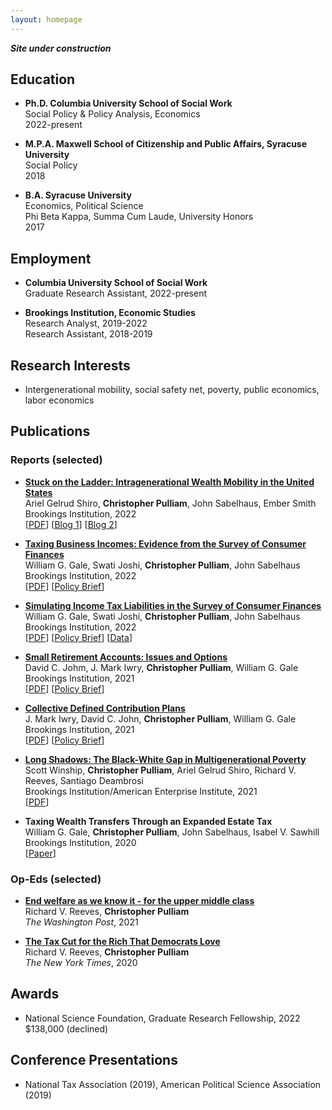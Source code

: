 ```yaml
---
layout: homepage
---
```

***Site under construction***

## Education

- **Ph.D. Columbia University School of Social Work**
  <br>
  Social Policy & Policy Analysis, Economics
  <br>
  2022-present
  
- **M.P.A. Maxwell School of Citizenship and Public Affairs, Syracuse University**
  <br>
  Social Policy
  <br>
  2018
  
- **B.A. Syracuse University**
  <br>
  Economics, Political Science
  <br>
  Phi Beta Kappa, Summa Cum Laude, University Honors
  <br>
  2017

## Employment
- **Columbia University School of Social Work**
  <br>
  Graduate Research Assistant, 2022-present

- **Brookings Institution, Economic Studies**
  <br>
  Research Analyst, 2019-2022
  <br> 
  Research Assistant, 2018-2019

## Research Interests
- Intergenerational mobility, social safety net, poverty, public economics, labor economics

## Publications

### Reports (selected)

- **[Stuck on the Ladder: Intragenerational Wealth Mobility in the United States](https://www.brookings.edu/research/stuck-on-the-ladder-intragenerational-wealth-mobility-in-the-united-states/)**
  <br>
  Ariel Gelrud Shiro, **Christopher Pulliam**, John Sabelhaus, Ember Smith
  <br>
  Brookings Institution, 2022
  <br>
  [[PDF](https://www.brookings.edu/wp-content/uploads/2022/06/2022_FMCI_IntragenerationalWealthMobility_FINAL.pdf)] [[Blog 1](https://www.brookings.edu/blog/up-front/2022/06/29/the-black-white-gap-in-wealth-mobility-and-what-to-do-about-it/)] [[Blog 2](https://www.brookings.edu/blog/up-front/2022/06/29/stuck-on-the-ladder-wealth-mobility-is-low-and-decreases-with-age/)] 

- **[Taxing Business Incomes: Evidence from the Survey of Consumer Finances](https://www.brookings.edu/research/taxing-business-incomes-evidence-from-the-survey-of-consumer-finances/)**
  <br>
  William G. Gale, Swati Joshi, **Christopher Pulliam**, John Sabelhaus
  <br>
  Brookings Institution, 2022
  <br>
  [[PDF](https://www.brookings.edu/wp-content/uploads/2022/01/20220223_TPC_TaxingBusinessIncome_Report_Final.pdf)] [[Policy Brief](https://www.brookings.edu/wp-content/uploads/2022/01/20220223_TPC_TaxingBusinessIncome_PolicyBrief_Final.pdf)]

- **[Simulating Income Tax Liabilities in the Survey of Consumer Finances](https://www.brookings.edu/research/simulating-income-tax-liabilities-in-the-survey-of-consumer-finances/)**
  <br>
  William G. Gale, Swati Joshi, **Christopher Pulliam**, John Sabelhaus
  <br>
  Brookings Institution, 2022
  <br>
  [[PDF](https://www.brookings.edu/wp-content/uploads/2022/01/20220216_TPC_SimulatingLiability_Report_Final.pdf)] [[Policy Brief](https://www.brookings.edu/wp-content/uploads/2022/01/20220216_TPC_SimulatingLiability_PolicyBrief_Final.pdf)] [[Data](https://www.brookings.edu/wp-content/uploads/2022/01/scf.taxsim.zip)]
  
- **[Small Retirement Accounts: Issues and Options](https://www.brookings.edu/research/small-retirement-accounts-issues-and-options/)**
  <br>
  David C. Johm, J. Mark Iwry, **Christopher Pulliam**, William G. Gale
  <br>
  Brookings Institution, 2021
  <br>
  [[PDF](https://www.brookings.edu/wp-content/uploads/2021/09/20211123_SmallAccountFinal.pdf)] [[Policy Brief](https://www.brookings.edu/wp-content/uploads/2021/09/20211123_SmallAccountPolicyBrief.pdf)]
  
- **[Collective Defined Contribution Plans](https://www.brookings.edu/research/collective-defined-contribution-plans/)**
  <br>
  J. Mark Iwry, David C. John, **Christopher Pulliam**, William G. Gale
  <br>
  Brookings Institution, 2021
  <br>
  [[PDF](https://www.brookings.edu/wp-content/uploads/2021/09/20211203_RSP_CDC-final-paper-layout.pdf)] [[Policy Brief](https://www.brookings.edu/wp-content/uploads/2021/09/20211203_RSP_CDC-PB-final-layout.pdf)]
  
- **[Long Shadows: The Black-White Gap in Multigenerational Poverty](https://www.brookings.edu/research/long-shadows-the-black-white-gap-in-multigenerational-poverty/)**
  <br>
  Scott Winship, **Christopher Pulliam**, Ariel Gelrud Shiro, Richard V. Reeves, Santiago Deambrosi
  <br>
  Brookings Institution/American Enterprise Institute, 2021
  <br>
  [[PDF](https://www.brookings.edu/wp-content/uploads/2021/06/Long-Shadows_Final.pdf)]
  
- **Taxing Wealth Transfers Through an Expanded Estate Tax**
  <br>
  William G. Gale, **Christopher Pulliam**, John Sabelhaus, Isabel V. Sawhill
  <br>
  Brookings Institution, 2020
  <br>
  [[Paper](https://www.brookings.edu/research/taxing-wealth-transfers-through-an-expanded-estate-tax/)]
  

### Op-Eds (selected)

- **[End welfare as we know it - for the upper middle class](https://www.washingtonpost.com/opinions/2021/04/22/end-welfare-we-know-it-upper-middle-class/)**
  <br>
  Richard V. Reeves, **Christopher Pulliam**
  <br>
  *The Washington Post*, 2021
  
- **[The Tax Cut for the Rich That Democrats Love](https://www.nytimes.com/2020/09/07/opinion/salt-tax-deduction-cut.html)**
  <br>
  Richard V. Reeves, **Christopher Pulliam**
  <br>
  _The New York Times_, 2020
  
## Awards
- National Science Foundation, Graduate Research Fellowship, 2022
  <br>
  $138,000 (declined)
  
## Conference Presentations
- National Tax Association (2019), American Political Science Association (2019)
